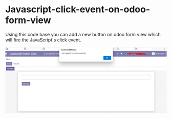 # Javascript-click-event-on-odoo-form-view
Using this code base you can add a new button on odoo form view which will fire the JavaScript's click event.

![Javascript Alert From Odoo Form View](odoo_javascript/static/src/js/odoo_javascript_button_click_event.PNG?raw=true)
